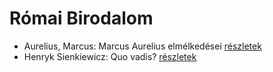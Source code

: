 # Római Birodalom

- Aurelius, Marcus: Marcus Aurelius elmélkedései [részletek](_details/%7Bopf.creator%7D.md#id_856)
- Henryk Sienkiewicz: Quo vadis? [részletek](_details/%7Bopf.creator%7D.md#id_386)